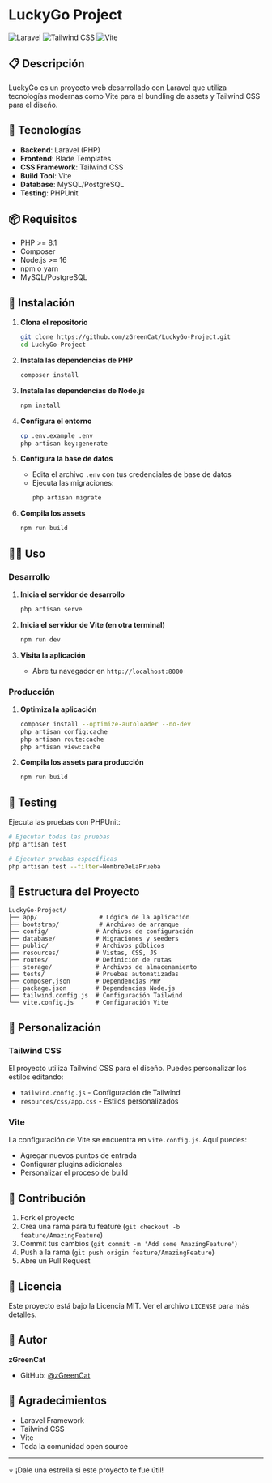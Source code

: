 # LuckyGo Project

![Laravel](https://img.shields.io/badge/Laravel-FF2D20?style=for-the-badge&logo=laravel&logoColor=white)
![Tailwind CSS](https://img.shields.io/badge/Tailwind_CSS-38B2AC?style=for-the-badge&logo=tailwind-css&logoColor=white)
![Vite](https://img.shields.io/badge/Vite-646CFF?style=for-the-badge&logo=vite&logoColor=white)

## 📋 Descripción

LuckyGo es un proyecto web desarrollado con Laravel que utiliza tecnologías modernas como Vite para el bundling de assets y Tailwind CSS para el diseño.

## 🚀 Tecnologías

- **Backend**: Laravel (PHP)
- **Frontend**: Blade Templates
- **CSS Framework**: Tailwind CSS
- **Build Tool**: Vite
- **Database**: MySQL/PostgreSQL
- **Testing**: PHPUnit

## 📦 Requisitos

- PHP >= 8.1
- Composer
- Node.js >= 16
- npm o yarn
- MySQL/PostgreSQL

## 🔧 Instalación

1. **Clona el repositorio**
   ```bash
   git clone https://github.com/zGreenCat/LuckyGo-Project.git
   cd LuckyGo-Project
   ```

2. **Instala las dependencias de PHP**
   ```bash
   composer install
   ```

3. **Instala las dependencias de Node.js**
   ```bash
   npm install
   ```

4. **Configura el entorno**
   ```bash
   cp .env.example .env
   php artisan key:generate
   ```

5. **Configura la base de datos**
   - Edita el archivo `.env` con tus credenciales de base de datos
   - Ejecuta las migraciones:
     ```bash
     php artisan migrate
     ```

6. **Compila los assets**
   ```bash
   npm run build
   ```

## 🏃‍♂️ Uso

### Desarrollo

1. **Inicia el servidor de desarrollo**
   ```bash
   php artisan serve
   ```

2. **Inicia el servidor de Vite (en otra terminal)**
   ```bash
   npm run dev
   ```

3. **Visita la aplicación**
   - Abre tu navegador en `http://localhost:8000`

### Producción

1. **Optimiza la aplicación**
   ```bash
   composer install --optimize-autoloader --no-dev
   php artisan config:cache
   php artisan route:cache
   php artisan view:cache
   ```

2. **Compila los assets para producción**
   ```bash
   npm run build
   ```

## 🧪 Testing

Ejecuta las pruebas con PHPUnit:

```bash
# Ejecutar todas las pruebas
php artisan test

# Ejecutar pruebas específicas
php artisan test --filter=NombreDeLaPrueba
```

## 📁 Estructura del Proyecto

```
LuckyGo-Project/
├── app/                 # Lógica de la aplicación
├── bootstrap/           # Archivos de arranque
├── config/             # Archivos de configuración
├── database/           # Migraciones y seeders
├── public/             # Archivos públicos
├── resources/          # Vistas, CSS, JS
├── routes/             # Definición de rutas
├── storage/            # Archivos de almacenamiento
├── tests/              # Pruebas automatizadas
├── composer.json       # Dependencias PHP
├── package.json        # Dependencias Node.js
├── tailwind.config.js  # Configuración Tailwind
└── vite.config.js      # Configuración Vite
```

## 🎨 Personalización

### Tailwind CSS

El proyecto utiliza Tailwind CSS para el diseño. Puedes personalizar los estilos editando:

- `tailwind.config.js` - Configuración de Tailwind
- `resources/css/app.css` - Estilos personalizados

### Vite

La configuración de Vite se encuentra en `vite.config.js`. Aquí puedes:

- Agregar nuevos puntos de entrada
- Configurar plugins adicionales
- Personalizar el proceso de build

## 🤝 Contribución

1. Fork el proyecto
2. Crea una rama para tu feature (`git checkout -b feature/AmazingFeature`)
3. Commit tus cambios (`git commit -m 'Add some AmazingFeature'`)
4. Push a la rama (`git push origin feature/AmazingFeature`)
5. Abre un Pull Request

## 📝 Licencia

Este proyecto está bajo la Licencia MIT. Ver el archivo `LICENSE` para más detalles.

## 👤 Autor

**zGreenCat**
- GitHub: [@zGreenCat](https://github.com/zGreenCat)

## 🙏 Agradecimientos

- Laravel Framework
- Tailwind CSS
- Vite
- Toda la comunidad open source

---

⭐ ¡Dale una estrella si este proyecto te fue útil!